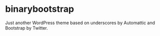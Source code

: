 binarybootstrap
===============

Just another WordPress theme based on underscores by Automattic and Bootstrap by Twitter.